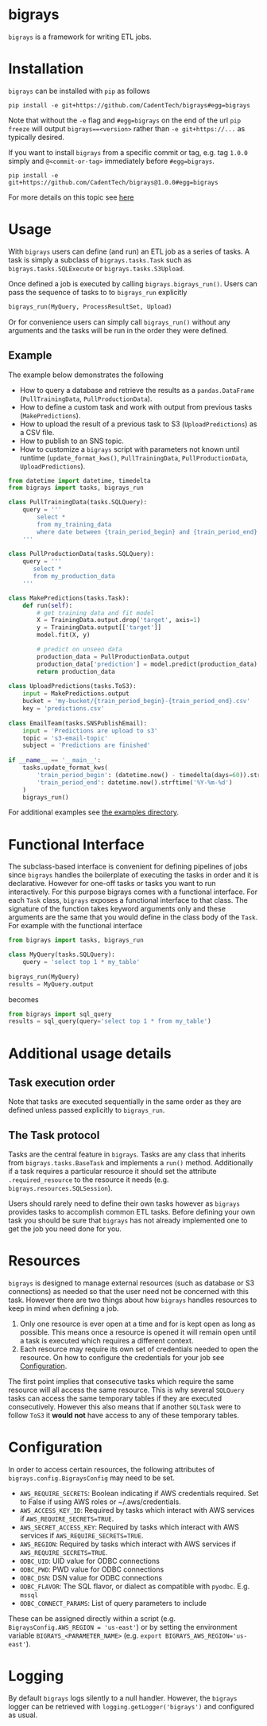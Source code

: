 # bigrays
`bigrays` is a framework for writing ETL jobs.

# Installation
`bigrays` can be installed with `pip` as follows

```shell
pip install -e git+https://github.com/CadentTech/bigrays#egg=bigrays
```

Note that without the `-e` flag and `#egg=bigrays` on the end of the url `pip freeze` will output `bigrays==<version>`
rather than `-e git+https://...` as typically desired.

If you want to install `bigrays` from a specific commit or tag, e.g. tag `1.0.0` simply and 
`@<commit-or-tag>` immediately before `#egg=bigrays`.

```shell
pip install -e git+https://github.com/CadentTech/bigrays@1.0.0#egg=bigrays
```

For more details on this topic see [here](https://codeinthehole.com/tips/using-pip-and-requirementstxt-to-install-from-the-head-of-a-github-branch/)

# Usage
With `bigrays` users can define (and run) an ETL job as a series of tasks. A task is simply a subclass
of `bigrays.tasks.Task` such as `bigrays.tasks.SQLExecute` or `bigrays.tasks.S3Upload`.

Once defined a job is executed by calling `bigrays.bigrays_run()`. Users can pass the sequence of tasks
to to `bigrays_run` explicitly

```python
bigrays_run(MyQuery, ProcessResultSet, Upload)
```

Or for convenience users can simply call `bigrays_run()` without any arguments and the tasks will be run
in the order they were defined.

## Example
The example below demonstrates the following
- How to query a database and retrieve the results as a `pandas.DataFrame` (`PullTrainingData`, `PullProductionData`).
- How to define a custom task and work with output from previous tasks (`MakePredictions`).
- How to upload the result of a previous task to S3 (`UploadPredictions`) as a CSV file.
- How to publish to an SNS topic.
- How to customize a `bigrays` script with parameters not known until runtime (`update_format_kws()`,
  `PullTrainingData`, `PullProductionData`, `UploadPredictions`).


```python
from datetime import datetime, timedelta
from bigrays import tasks, bigrays_run

class PullTrainingData(tasks.SQLQuery):
    query = '''
        select *
        from my_training_data
        where date between {train_period_begin} and {train_period_end}
    '''
    
class PullProductionData(tasks.SQLQuery):
    query = '''
       select *
       from my_production_data
    '''

class MakePredictions(tasks.Task):
    def run(self):
        # get training data and fit model
        X = TrainingData.output.drop('target', axis=1)
        y = TrainingData.output[['target']]
        model.fit(X, y)

        # predict on unseen data
        production_data = PullProductionData.output
        production_data['prediction'] = model.predict(production_data)
        return production_data
        
class UploadPredictions(tasks.ToS3):
    input = MakePredictions.output
    bucket = 'my-bucket/{train_period_begin}-{train_period_end}.csv'
    key = 'predictions.csv'
    
class EmailTeam(tasks.SNSPublishEmail):
    input = 'Predictions are upload to s3'
    topic = 's3-email-topic'
    subject = 'Predictions are finished'
    
if __name__ == '__main__':
    tasks.update_format_kws(
        'train_period_begin': (datetime.now() - timedelta(days=60)).strftime('%Y-%m-%d'),
        'train_period_end': datetime.now().strftime('%Y-%m-%d')
    )
    bigrays_run()
```

For additional examples see [the examples directory](./examples).

# Functional Interface

The subclass-based interface is convenient for defining pipelines of jobs since `bigrays` handles
the boilerplate of executing the tasks in order and it is declarative. However for one-off tasks
or tasks you want to run interactively. For this purpose bigrays comes with a functional interface.
For each `Task` class, `bigrays` exposes a functional interface to that class. The signature of the
function takes keyword arguments only and these arguments are the same that you would define in the
class body of the `Task`. For example with the functional interface

```python
from bigrays import tasks, bigrays_run

class MyQuery(tasks.SQLQuery):
    query = 'select top 1 * my_table'
    
bigrays_run(MyQuery)
results = MyQuery.output
```

becomes

```python
from bigrays import sql_query
results = sql_query(query='select top 1 * from my_table')
```

# Additional usage details

## Task execution order
Note that tasks are executed sequentially in the same order as they are defined unless passed explicitly
to `bigrays_run`.

## The Task protocol
Tasks are the central feature in `bigrays`. Tasks are any class that inherits from `bigrays.tasks.BaseTask`
and implements a `run()` method.
Additionally if a task requires a particular resource it should set the attribute `.required_resource`
to the resource it needs (e.g. `bigrays.resources.SQLSession`).

Users should rarely need to define their own tasks however as `bigrays` provides tasks to accomplish
common ETL tasks. Before defining your own task you should be sure that `bigrays` has not already
implemented one to get the job you need done for you.

# Resources
`bigrays` is designed to manage external resources (such as database or S3 connections) as
needed so that the user need not be concerned with this task. However there are two things
about how `bigrays` handles resources to keep in mind when defining a job.

1. Only one resource is ever open at a time and for is kept open as long as possible. This
   means once a resource is opened it will remain open until a task is executed which
   requires a different context.
2. Each resource may require its own set of credentials needed to open the resource. On how to
   configure the credentials for your job see [Configuration](Configuration).

The first point implies that consecutive tasks which require the same resource will all access
the same resource. This is why several `SQLQuery` tasks can access the same temporary tables
if they are executed consecutively. However this also means that if another `SQLTask` were to
follow `ToS3` it **would not** have access to any of these temporary tables.

# Configuration
In order to access certain resources, the following attributes of `bigrays.config.BigraysConfig`
may need to be set.

- `AWS_REQUIRE_SECRETS`: Boolean indicating if AWS credentials required. Set to
  False if using AWS roles or ~/.aws/credentials.
- `AWS_ACCESS_KEY_ID`: Required by tasks which interact with AWS services if `AWS_REQUIRE_SECRETS=TRUE`.
- `AWS_SECRET_ACCESS_KEY`: Required by tasks which interact with AWS services if `AWS_REQUIRE_SECRETS=TRUE`.
- `AWS_REGION`: Required by tasks which interact with AWS services if `AWS_REQUIRE_SECRETS=TRUE`.
- `ODBC_UID`: UID value for ODBC connections
- `ODBC_PWD`: PWD value for ODBC connections
- `ODBC_DSN`: DSN value for ODBC connections
- `ODBC_FLAVOR`: The SQL flavor, or dialect as compatible with `pyodbc`. E.g. `mssql`
- `ODBC_CONNECT_PARAMS`: List of query parameters to include

These can be assigned directly within a script (e.g. `BigraysConfig.AWS_REGION = 'us-east'`)
or by setting the environment variable `BIGRAYS_<PARAMETER_NAME>` (e.g. `export BIGRAYS_AWS_REGION='us-east'`).

# Logging
By default `bigrays` logs silently to a null handler. However, the `bigrays` logger can be
retrieved with `logging.getLogger('bigrays')` and configured as usual.
